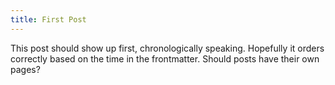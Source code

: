 ```yaml
---
title: First Post
---
```


This post should show up first, chronologically speaking.
Hopefully it orders correctly based on the time in the frontmatter.
Should posts have their own pages?
